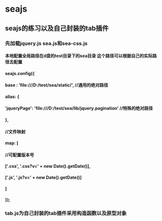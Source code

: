 # seajs
## seajs的练习以及自己封装的tab插件

### 先加载jquery.js sea.js和sea-css.js

 ####  <script src="static/js/jquery.js"></script>   
 ####  <script src="lib/sea.js"></script>   
 ####   <script src="lib/sea-css.js"></script>  
 ####
 ####  本地配置全局路径在d盘的test目录下的sea目录 这个路径可以根据自己的实际路径去配置
 ####   seajs.config({
 ####               base : 'file:///D:/test/sea/static/',  //通用的绝对路径
  ####              alias: {
  ####                  'jqueryPage': 'file:///D:/test/sea/lib/jquery.pagination'  //特殊的绝对路径
  ####              },
 ####               //文件映射
  ####              map: [
 ####                   //可配置版本号
 ####                   ['.css', '.css?v=' + new Date().getDate()],
 ####                   ['.js', '.js?v=' + new Date().getDate()]
  ####              ]
   ####         });

### tab.js为自己封装的tab插件采用构造函数以及原型对象
